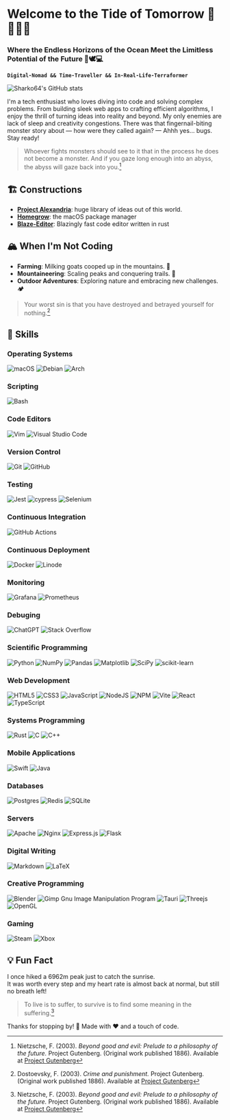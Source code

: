 # Welcome to the Tide of Tomorrow 🌊🏄‍♂️🦈
### Where the Endless Horizons of the Ocean Meet the Limitless Potential of the Future 🦾🕊️💻

**`Digital-Nomad && Time-Traveller && In-Real-Life-Terraformer`**

![Sharko64's GitHub stats](https://github-readme-stats.vercel.app/api?username=Sharko64&show_icons=true&theme=dark)

I'm a tech enthusiast who loves diving into code and solving complex problems. From building sleek web apps to crafting efficient algorithms, I enjoy the thrill of turning ideas into reality and beyond. My only enemies are lack of sleep and creativity congestions. There was that fingernail-biting monster story about — how were they called again? — Ahhh yes... bugs. Stay ready!

> Whoever fights monsters should see to it that in the process he does not become a monster.
> And if you gaze long enough into an abyss, the abyss will gaze back into you.[^1]
[^1]: Nietzsche, F. (2003). *Beyond good and evil: Prelude to a philosophy of the future.* Project Gutenberg. (Original work published 1886). Available at [Project Gutenberg](https://www.gutenberg.org/ebooks/4363)

## 🏗️ Constructions
- **[Project Alexandria](https://github.com/Sharko64/Project-Alexandria)**: huge library of ideas out of this world.
- **[Homegrow](https://github.com/Sharko64/Homegrow)**: the macOS package manager
- **[Blaze-Editor](https://github.com/Sharko64/Blaze-Editor)**: Blazingly fast code editor written in rust

## 🏔️ When I'm Not Coding
- **Farming**: Milking goats cooped up in the mountains. 🐐
- **Mountaineering**: Scaling peaks and conquering trails. 🧌
- **Outdoor Adventures**: Exploring nature and embracing new challenges. 🏕️

> Your worst sin is that you have destroyed and betrayed yourself for nothing.[^2]
[^2]: Dostoevsky, F. (2003). *Crime and punishment.* Project Gutenberg. (Original work published 1886). Available at [Project Gutenberg](https://www.gutenberg.org/ebooks/2554)

## 🍳 Skills
### Operating Systems
![macOS](https://img.shields.io/badge/mac%20os-000000?style=for-the-badge&logo=macos&logoColor=F0F0F0)
![Debian](https://img.shields.io/badge/Debian-D70A53?style=for-the-badge&logo=debian&logoColor=white)
![Arch](https://img.shields.io/badge/Arch%20Linux-1793D1?logo=arch-linux&logoColor=fff&style=for-the-badge)
 
### Scripting
![Bash](https://img.shields.io/badge/shell_script-%23121011.svg?style=for-the-badge&logo=gnu-bash&logoColor=white)

### Code Editors
![Vim](https://img.shields.io/badge/VIM-%2311AB00.svg?style=for-the-badge&logo=vim&logoColor=white)
![Visual Studio Code](https://img.shields.io/badge/Visual%20Studio%20Code-0078d7.svg?style=for-the-badge&logo=visual-studio-code&logoColor=white)
 
### Version Control
![Git](https://img.shields.io/badge/git-%23F05033.svg?style=for-the-badge&logo=git&logoColor=white)
![GitHub](https://img.shields.io/badge/github-%23121011.svg?style=for-the-badge&logo=github&logoColor=white)
 
### Testing
![Jest](https://img.shields.io/badge/-jest-%23C21325?style=for-the-badge&logo=jest&logoColor=white)
![cypress](https://img.shields.io/badge/-cypress-%23E5E5E5?style=for-the-badge&logo=cypress&logoColor=058a5e)
![Selenium](https://img.shields.io/badge/-selenium-%43B02A?style=for-the-badge&logo=selenium&logoColor=white)

### Continuous Integration
![GitHub Actions](https://img.shields.io/badge/github%20actions-%232671E5.svg?style=for-the-badge&logo=githubactions&logoColor=white)
  
### Continuous Deployment
![Docker](https://img.shields.io/badge/docker-%230db7ed.svg?style=for-the-badge&logo=docker&logoColor=white)
![Linode](https://img.shields.io/badge/linode-00A95C?style=for-the-badge&logo=linode&logoColor=white)
 
### Monitoring
![Grafana](https://img.shields.io/badge/grafana-%23F46800.svg?style=for-the-badge&logo=grafana&logoColor=white)
![Prometheus](https://img.shields.io/badge/Prometheus-E6522C?style=for-the-badge&logo=Prometheus&logoColor=white)

### Debuging
![ChatGPT](https://img.shields.io/badge/chatGPT-74aa9c?style=for-the-badge&logo=openai&logoColor=white)
![Stack Overflow](https://img.shields.io/badge/-Stackoverflow-FE7A16?style=for-the-badge&logo=stack-overflow&logoColor=white)

### Scientific Programming
![Python](https://img.shields.io/badge/python-3670A0?style=for-the-badge&logo=python&logoColor=ffdd54)
![NumPy](https://img.shields.io/badge/numpy-%23013243.svg?style=for-the-badge&logo=numpy&logoColor=white)
![Pandas](https://img.shields.io/badge/pandas-%23150458.svg?style=for-the-badge&logo=pandas&logoColor=white)
![Matplotlib](https://img.shields.io/badge/Matplotlib-%23ffffff.svg?style=for-the-badge&logo=Matplotlib&logoColor=black)
![SciPy](https://img.shields.io/badge/SciPy-%230C55A5.svg?style=for-the-badge&logo=scipy&logoColor=%white)
![scikit-learn](https://img.shields.io/badge/scikit--learn-%23F7931E.svg?style=for-the-badge&logo=scikit-learn&logoColor=white)

### Web Development
![HTML5](https://img.shields.io/badge/html5-%23E34F26.svg?style=for-the-badge&logo=html5&logoColor=white)
![CSS3](https://img.shields.io/badge/css3-%231572B6.svg?style=for-the-badge&logo=css3&logoColor=white)
![JavaScript](https://img.shields.io/badge/javascript-%23323330.svg?style=for-the-badge&logo=javascript&logoColor=%23F7DF1E)
![NodeJS](https://img.shields.io/badge/node.js-6DA55F?style=for-the-badge&logo=node.js&logoColor=white)
![NPM](https://img.shields.io/badge/NPM-%23CB3837.svg?style=for-the-badge&logo=npm&logoColor=white)
![Vite](https://img.shields.io/badge/vite-%23646CFF.svg?style=for-the-badge&logo=vite&logoColor=white)
![React](https://img.shields.io/badge/react-%2320232a.svg?style=for-the-badge&logo=react&logoColor=%2361DAFB)
![TypeScript](https://img.shields.io/badge/typescript-%23007ACC.svg?style=for-the-badge&logo=typescript&logoColor=white)
 
### Systems Programming
![Rust](https://img.shields.io/badge/rust-%23000000.svg?style=for-the-badge&logo=rust&logoColor=white)
![C](https://img.shields.io/badge/c-%2300599C.svg?style=for-the-badge&logo=c&logoColor=white)
![C++](https://img.shields.io/badge/c++-%2300599C.svg?style=for-the-badge&logo=c%2B%2B&logoColor=white)
  
### Mobile Applications
![Swift](https://img.shields.io/badge/swift-F54A2A?style=for-the-badge&logo=swift&logoColor=white)
![Java](https://img.shields.io/badge/java-%23ED8B00.svg?style=for-the-badge&logo=openjdk&logoColor=white)

### Databases
![Postgres](https://img.shields.io/badge/postgres-%23316192.svg?style=for-the-badge&logo=postgresql&logoColor=white)
![Redis](https://img.shields.io/badge/redis-%23DD0031.svg?style=for-the-badge&logo=redis&logoColor=white)
![SQLite](https://img.shields.io/badge/sqlite-%2307405e.svg?style=for-the-badge&logo=sqlite&logoColor=white)

### Servers
![Apache](https://img.shields.io/badge/apache-%23D42029.svg?style=for-the-badge&logo=apache&logoColor=white)
![Nginx](https://img.shields.io/badge/nginx-%23009639.svg?style=for-the-badge&logo=nginx&logoColor=white)
![Express.js](https://img.shields.io/badge/express.js-%23404d59.svg?style=for-the-badge&logo=express&logoColor=%2361DAFB)
![Flask](https://img.shields.io/badge/flask-%23000.svg?style=for-the-badge&logo=flask&logoColor=white)
 
### Digital Writing
![Markdown](https://img.shields.io/badge/markdown-%23000000.svg?style=for-the-badge&logo=markdown&logoColor=white)
![LaTeX](https://img.shields.io/badge/latex-%23008080.svg?style=for-the-badge&logo=latex&logoColor=white)

### Creative Programming
![Blender](https://img.shields.io/badge/blender-%23F5792A.svg?style=for-the-badge&logo=blender&logoColor=white)
![Gimp Gnu Image Manipulation Program](https://img.shields.io/badge/Gimp-657D8B?style=for-the-badge&logo=gimp&logoColor=FFFFFF)
![Tauri](https://img.shields.io/badge/tauri-%2324C8DB.svg?style=for-the-badge&logo=tauri&logoColor=%23FFFFFF)
![Threejs](https://img.shields.io/badge/threejs-black?style=for-the-badge&logo=three.js&logoColor=white)
![OpenGL](https://img.shields.io/badge/OpenGL-%23FFFFFF.svg?style=for-the-badge&logo=opengl)

### Gaming
![Steam](https://img.shields.io/badge/steam-%23000000.svg?style=for-the-badge&logo=steam&logoColor=white)
![Xbox](https://img.shields.io/badge/xbox-%23107C10.svg?style=for-the-badge&logo=xbox&logoColor=white)

## 💡 Fun Fact
I once hiked a 6962m peak just to catch the sunrise. <br>
It was worth every step and my heart rate is almost back at normal, but still no breath left!  

> To live is to suffer, to survive is to find some meaning in the suffering.[^3]
[^3]: Nietzsche, F. (2003). *Beyond good and evil: Prelude to a philosophy of the future.* Project Gutenberg. (Original work published 1886). Available at [Project Gutenberg](https://www.gutenberg.org/ebooks/4363)  

Thanks for stopping by! 🚀 Made with ❤️ and a touch of code.
